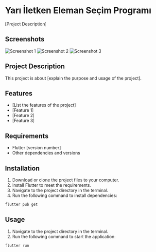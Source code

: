 # Yarı İletken Eleman Seçim Programı

[Project Description]

## Screenshots

![Screenshot 1](screenshots/screenshot1.png)
![Screenshot 2](screenshots/screenshot2.png)
![Screenshot 3](screenshots/screenshot3.png)

## Project Description

This project is about [explain the purpose and usage of the project].

## Features

- [List the features of the project]
- [Feature 1]
- [Feature 2]
- [Feature 3]

## Requirements

- Flutter [version number]
- Other dependencies and versions

## Installation

1. Download or clone the project files to your computer.
2. Install Flutter to meet the requirements.
3. Navigate to the project directory in the terminal.
4. Run the following command to install dependencies:

```bash
flutter pub get
```

## Usage

1. Navigate to the project directory in the terminal.
2. Run the following command to start the application:

```bash
flutter run

